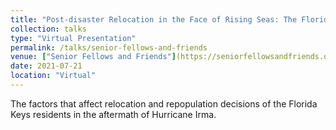 ```yaml
---
title: "Post-disaster Relocation in the Face of Rising Seas: The Florida Keys after Hurricane Irma"
collection: talks
type: "Virtual Presentation"
permalink: /talks/senior-fellows-and-friends
venue: ["Senior Fellows and Friends"](https://seniorfellowsandfriends.org/events/)
date: 2021-07-21
location: "Virtual"
---
```

The factors that affect relocation and repopulation decisions of the Florida Keys residents in the aftermath of Hurricane Irma.
